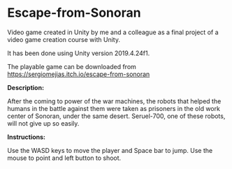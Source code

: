# Escape-from-Sonoran
Video game created in Unity by me and a colleague as a final project of a video game creation course with Unity.

It has been done using Unity version 2019.4.24f1.

The playable game can be downloaded from https://sergiomejias.itch.io/escape-from-sonoran


**Description:**

After the coming to power of the war machines, the robots that helped the humans in the battle against them were taken as prisoners in the old work center of Sonoran, under the same desert. Seruel-700, one of these robots, will not give up so easily.


**Instructions:**

Use the WASD keys to move the player and Space bar to jump. Use the mouse to point and left button to shoot.
